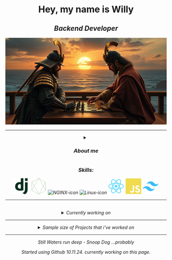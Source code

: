 <link rel="stylesheet" href="style.css">
<div align="center">
<h1> Hey, my name is Willy</h1>

 <h2><i>Backend Developer<i></h2>

![Backend Developer](https://github.com/Horizont2wb/Horizont2wb/blob/main/pics/chess_samurai2.jpg)

<hr>
<details>
 <summary>
 <h3>About me</h3>
 </summary>
 
Willy, 27 </br>
made in <img src="https://github.com/Horizont2wb/Horizont2wb/blob/main/pics/venezuela%20flag.svg" alt="Venezuela Flag" width="15" height="15" title="Venezuela"> </br>
compiled in <img src="https://github.com/Horizont2wb/Horizont2wb/blob/main/pics/de.svg" alt="Germany Flag" width="15" height="15" title="Germany"> </br>
<img src="https://github.com/Horizont2wb/Horizont2wb/blob/main/pics/love.svg" alt="Love Icon" width="15" height="15" title="love"> Chess!


</br>
</details>

<h3>Skills:</h3>
<div class="container">
  <img src="https://github.com/Horizont2wb/Horizont2wb/blob/main/pics/django-plain.svg" alt="Django-icon" width="50" height="50" title="Django">
  <img src="https://github.com/Horizont2wb/Horizont2wb/blob/main/pics/nodejs-line.svg " alt="Node-icon" width="50" height="50" title="NodeJS">
  <img src="https://cdn.jsdelivr.net/gh/devicons/devicon@latest/icons/nginx/nginx-original.svg" alt="NGINX-icon" width="50" height="50" title="Nginx"/>
  <img src="https://cdn.jsdelivr.net/gh/devicons/devicon@latest/icons/linux/linux-original.svg" alt="Linux-icon" width="50" height="50" title="Linux Pinguin"/>
  <img src="https://github.com/Horizont2wb/Horizont2wb/blob/main/pics/react-original.svg" alt="React-icon"width="50" height="50" title="React">
  <img src="https://github.com/Horizont2wb/Horizont2wb/blob/main/pics/javascript-plain.svg" alt="JS-icon" width="50" height="50" title="Javascript">
  <img src="https://github.com/Horizont2wb/Horizont2wb/blob/main/pics/tailwindcss-original.svg" alt="Tailwind-icon" width="50" height="50" title="TailwindCSS">

</div>
<hr>
 </br>


<details align="center-left">
<summary>
Currently working on
</summary>
fully customized E-Commerce Shop with integrated payment method(s)<br>
<small> coming soon...</small>
</details>

<hr> 

<details align="center-left">
<summary>
Sample size of Projects that i've worked on
</summary>
<p> 1. Inventory Management System - (Typescript, React, Bootstrap, JS, Node.js, Python, HTML, CSS) <br>
  2. Inventory Management System - (Django, JS, HTML, CSS, AJAX) <br>
Webscraper<br>
Emergency Protocol Clone<br>
BMI Calculator for Men and Women <br>
Data Traffic Websites, which uses an API to fetch Data <br> </p>

</details>

<hr>

<p> <i>
Still Waters run deep - Snoop Dog ...probably
</p>

<i>Started using Github 10.11.24.</i>
currently working on this page. 

</div>

